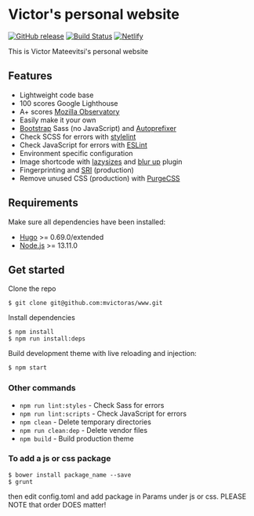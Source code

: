 # Victor's personal website

[![GitHub release](https://img.shields.io/github/release/mvictoras/www.svg?style=flat-square)](https://github.com/mvictoras/www/releases)
[![Build Status](https://img.shields.io/circleci/build/gh/mvictoras/www?style=flat-square&token=37891ab0d63aeb4d4963af2cc20533c3e6a4ca00)](https://circleci.com/gh/mvictoras/www)
[![Netlify](https://img.shields.io/netlify/f4ee6127-6b8e-4780-a7b5-d9d63d396e83?style=flat-square)](https://dazzling-haibt-c41dcb.netlify.app/)

This is Victor Mateevitsi's personal website

## Features
- Lightweight code base
- 100 scores Google Lighthouse
- A+ scores [Mozilla Observatory](https://observatory.mozilla.org/)
- Easily make it your own
- [Bootstrap](https://getbootstrap.com/docs/4.4/getting-started/download/#source-files) Sass (no JavaScript) and [Autoprefixer](https://github.com/postcss/autoprefixer)
- Check SCSS for errors with [stylelint](https://stylelint.io/)
- Check JavaScript for errors with [ESLint](https://eslint.org/)
- Environment specific configuration
- Image shortcode with [lazysizes](https://github.com/aFarkas/lazysizes) and [blur up](https://github.com/aFarkas/lazysizes/tree/master/plugins/blur-up) plugin
- Fingerprinting and [SRI](https://developer.mozilla.org/en-US/docs/Web/Security/Subresource_Integrity) (production)
- Remove unused CSS (production) with [PurgeCSS](https://github.com/FullHuman/purgecss)

## Requirements

Make sure all dependencies have been installed:

- [Hugo](https://gohugo.io/) >= 0.69.0/extended
- [Node.js](https://nodejs.org/) >= 13.11.0

## Get started

Clone the repo

```
$ git clone git@github.com:mvictoras/www.git
```

Install dependencies

```
$ npm install
$ npm run install:deps
```
Build development theme with live reloading and injection:

```bash
$ npm start
```

### Other commands
- `npm run lint:styles` - Check Sass for errors
- `npm run lint:scripts` - Check JavaScript for errors
- `npm clean` - Delete temporary directories
- `npm run clean:dep` - Delete vendor files
- `npm build` - Build production theme

### To add a js or css package
```
$ bower install package_name --save
$ grunt
```
then edit config.toml and add package in Params under js or css.
PLEASE NOTE that order DOES matter!

